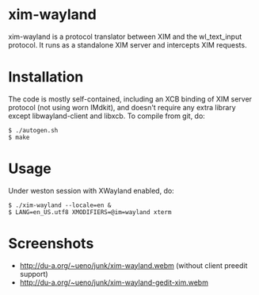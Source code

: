 xim-wayland
===========

xim-wayland is a protocol translator between XIM and the wl_text_input
protocol.  It runs as a standalone XIM server and intercepts XIM
requests.

Installation
============

The code is mostly self-contained, including an XCB binding of XIM
server protocol (not using worn IMdkit), and doesn't require any extra
library except libwayland-client and libxcb.  To compile from git, do:

    $ ./autogen.sh
    $ make

Usage
=====

Under weston session with XWayland enabled, do:

    $ ./xim-wayland --locale=en &
    $ LANG=en_US.utf8 XMODIFIERS=@im=wayland xterm

Screenshots
===========

* http://du-a.org/~ueno/junk/xim-wayland.webm (without client preedit support)
* http://du-a.org/~ueno/junk/xim-wayland-gedit-xim.webm
